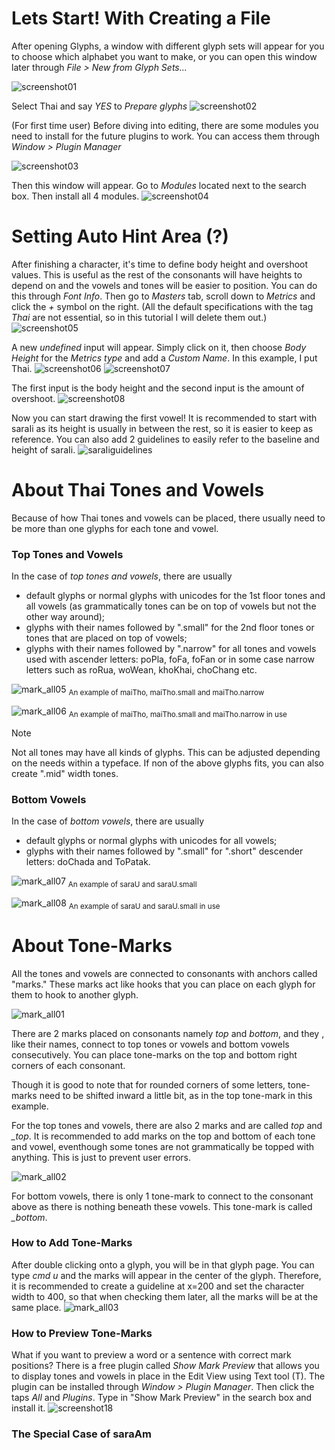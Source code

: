 # Lets Start! With Creating a File
After opening Glyphs, a window with different glyph sets will appear for you to choose which alphabet you want to make, or you can open this window later through _File > New from Glyph Sets..._

![screenshot01](/images/01.png)

Select Thai and say _YES_ to _Prepare glyphs_
![screenshot02](/images/02.png)

(For first time user) Before diving into editing, there are some modules you need to install for the future plugins to work. You can access them through _Window > Plugin Manager_ 

![screenshot03](/images/03.png)

Then this window will appear. Go to _Modules_ located next to the search box. Then install all 4 modules.
![screenshot04](/images/04.png)

# Setting Auto Hint Area (?)
After finishing a character, it's time to define body height and overshoot values. This is useful as the rest of the consonants will have heights to depend on and the vowels and tones will be easier to position. You can do this through _Font Info_. Then go to _Masters_ tab, scroll down to _Metrics_ and click the _+_ symbol on the right. (All the default specifications with the tag _Thai_ are not essential, so in this tutorial I will delete them out.)
![screenshot05](/images/05.png)

A new _undefined_ input will appear. Simply click on it, then choose _Body Height_ for the _Metrics type_ and add a _Custom Name_. In this example, I put Thai.
![screenshot06](/images/06.png)
![screenshot07](/images/07.png)

The first input is the body height and the second input is the amount of overshoot.
![screenshot08](/images/08.png)

Now you can start drawing the first vowel! It is recommended to start with saraIi as its height is usually in between the rest, so it is easier to keep as reference. You can also add 2 guidelines to easily refer to the baseline and height of saraIi.
![saraIiguidelines](/images/saraIiguidelines.png)

# About Thai Tones and Vowels
Because of how Thai tones and vowels can be placed, there usually need to be more than one glyphs for each tone and vowel. 

### Top Tones and Vowels
In the case of _top tones and vowels_, there are usually
- default glyphs or normal glyphs with unicodes for the 1st floor tones and all vowels (as grammatically tones can be on top of vowels but not the other way around);
- glyphs with their names followed by ".small" for the 2nd floor tones or tones that are placed on top of vowels;
- glyphs with their names followed by ".narrow" for all tones and vowels used with ascender letters: poPla, foFa, foFan or in some case narrow letters such as roRua, woWean, khoKhai, choChang etc.

![mark_all05](/images/mark_all05.png)
<sub>An example of maiTho, maiTho.small and maiTho.narrow</sub>

![mark_all06](/images/mark_all06.png)
<sub>An example of maiTho, maiTho.small and maiTho.narrow in use</sub>

<!-- 
![screenshot10](/images/tone-10.png)
<sub>An example of default maiTho</sub>

![screenshot11](/images/tone-11.png)
<sub>An example of maiTho.small</sub>

![screenshot12](/images/tone-12.png)
<sub>An example of maiTho.narrow</sub> -->

> [!NOTE]
> Not all tones may have all kinds of glyphs. This can be adjusted depending on the needs within a typeface. If non of the above glyphs fits, you can also create ".mid" width tones.

### Bottom Vowels
In the case of _bottom vowels_, there are usually
- default glyphs or normal glyphs with unicodes for all vowels;
- glyphs with their names followed by ".small" for ".short" descender letters: doChada and ToPatak.

![mark_all07](/images/mark_all07.png)
<sub>An example of saraU and saraU.small</sub>

![mark_all08](/images/mark_all08.png)
<sub>An example of saraU and saraU.small in use</sub>

<!-- ![screenshot13](/images/tone-13.png)
<sub>An example of saraU and saraU.small</sub>

![screenshot14](/images/tone-14.png)
<sub>An example of saraU.small</sub> -->

# About Tone-Marks
All the tones and vowels are connected to consonants with anchors called "marks." These marks act like hooks that you can place on each glyph for them to hook to another glyph. 

![mark_all01](/images/mark_all01.png)

There are 2 marks placed on consonants namely _top_ and _bottom_, and they , like their names, connect to top tones or vowels and bottom vowels consecutively. You can place tone-marks on the top and bottom right corners of each consonant. 

Though it is good to note that for rounded corners of some letters, tone-marks need to be shifted inward a little bit, as in the top tone-mark in this example. 
<!-- ![screenshot15](/images/mark-15.png)
<sub>top tone-mark on the top right corner of the image and bottom tone-mark on the bottom right corner of the image</sub> -->

For the top tones and vowels, there are also 2 marks and are called *top* and *_top*. It is recommended to add marks on the top and bottom of each tone and vowel, eventhough some tones are not grammatically be topped with anything. This is just to prevent user errors.
<!-- ![screenshot16](/images/mark-16.png)
<sub>top tone-mark on the top right corner of the image and _top tone-mark on the bottom right corner of the image</sub> -->

![mark_all02](/images/mark_all02.png)

For bottom vowels, there is only 1 tone-mark to connect to the consonant above as there is nothing beneath these vowels. This tone-mark is called *_bottom*.
<!-- ![screenshot17](/images/mark-17.png)
<sub>_bottom tone-mark on the top right corner of the image</sub> -->

### How to Add Tone-Marks
After double clicking onto a glyph, you will be in that glyph page. You can type _cmd u_ and the marks will appear in the center of the glyph. Therefore, it is recommended to create a guideline at x=200 and set the character width to 400, so that when checking them later, all the marks will be at the same place.
![mark_all03](/images/mark_all03.png)

### How to Preview Tone-Marks
What if you want to preview a word or a sentence with correct mark positions? There is a free plugin called *Show Mark Preview* that allows you to display tones and vowels in place in the Edit View using Text tool (T). The plugin can be installed through _Window > Plugin Manager_. Then click the taps *All* and *Plugins*. Type in "Show Mark Preview" in the search box and install it.
![screenshot18](/images/mark-18.png)

### The Special Case of saraAm